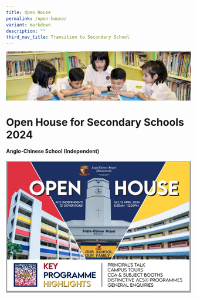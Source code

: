 ```yaml
---
title: Open House
permalink: /open-house/
variant: markdown
description: ""
third_nav_title: Transition to Secondary School
---
```

![](/images/banner.gif)

Open House for Secondary Schools 2024
=====================================
#### Anglo-Chinese School (Independent)
![](/images/ACI_Open_House.jpg)